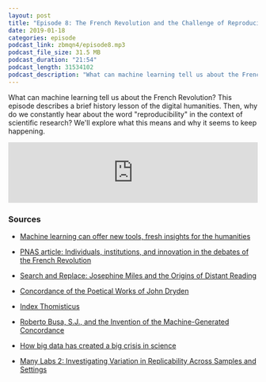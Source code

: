 ```yaml
---
layout: post
title: "Episode 8: The French Revolution and the Challenge of Reproducibility"
date: 2019-01-18
categories: episode
podcast_link: zbmqn4/episode8.mp3
podcast_file_size: 31.5 MB
podcast_duration: "21:54"
podcast_length: 31534102
podcast_description: "What can machine learning tell us about the French Revolution? This episode describes a brief history lesson of the digital humanities. Then, why do we constantly hear about the word 'reproducibility' in the context of scientific research? We'll explore what this means and why it seems to keep happening."
---
```


What can machine learning tell us about the French Revolution? This episode describes a brief history lesson of the digital humanities. Then, why do we constantly hear about the word "reproducibility" in the context of scientific research? We'll explore what this means and why it seems to keep happening.

<iframe src='https://www.podbean.com/media/player/qvevx-a4ea2d?from=yiiadmin&download=1&version=1' data-link='https://www.podbean.com/media/player/qvevx-a4ea2d?from=yiiadmin&download=1&version=1' height='122' width='100%' frameborder='0' scrolling='no' data-name='pb-iframe-player' ></iframe>

### Sources

* [Machine learning can offer new tools, fresh insights for the humanities](https://arstechnica.com/science/2019/01/machine-learning-can-offer-new-tools-fresh-insights-for-the-humanities/)

* [PNAS article: Individuals, institutions, and innovation in the debates of the French Revolution](https://www.pnas.org/content/115/18/4607#sec-7)

* [Search and Replace: Josephine Miles and the Origins of Distant Reading](https://modernismmodernity.org/forums/posts/search-and-replace)

* [Concordance of the Poetical Works of John Dryden](https://babel.hathitrust.org/cgi/pt?id=inu.39000003574840;view=1up;seq=25)

* [Index Thomisticus](http://www.corpusthomisticum.org/it/index.age)

* [Roberto Busa, S.J., and the Invention of the Machine-Generated Concordance](https://digitalcommons.unl.edu/cgi/viewcontent.cgi?article=1069&context=classicsfacpub)

* [How big data has created a big crisis in science](https://theconversation.com/how-big-data-has-created-a-big-crisis-in-science-102835)

* [Many Labs 2: Investigating Variation in Replicability Across Samples and Settings](https://journals.sagepub.com/doi/abs/10.1177/2515245918810225?casa_token=o3G_KxAOhRYAAAAA%3AQs38Zw0okdinmAfKfJZNxTX_Lfn9VYf4A9TJeX9QQDbEOIua2TQbM-UBwfOQl9jz_z3cVvjLhsDz_w&)